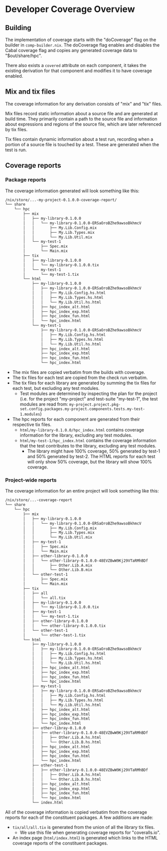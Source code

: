 # Developer Coverage Overview

## Building

The implementation of coverage starts with the "doCoverage" flag on
the builder in `comp-builder.nix`. The doCoverage flag enables and
disables the Cabal coverage flag and copies any generated coverage
data to "$out/share/hpc".

There also exists a `covered` attribute on each component, it takes
the existing derivation for that component and modifies it to have
coverage enabled.

## Mix and tix files

The coverage information for any derivation consists of "mix" and
"tix" files.

Mix files record static information about a source file and are
generated at build time. They primarily contain a path to the source
file and information about expressions and regions of the source file,
which are later referenced by tix files.

Tix files contain dynamic information about a test run, recording when
a portion of a source file is touched by a test. These are generated
when the test is run.

## Coverage reports

### Package reports

The coverage information generated will look something like this:

```bash
/nix/store/...-my-project-0.1.0.0-coverage-report/
└── share
    └── hpc
        ├── mix
        │   ├── my-library-0.1.0.0
        │   │   └── my-library-0.1.0.0-ERSaOroBZhe9awsoBkhmcV
        │   │       ├── My.Lib.Config.mix
        │   │       ├── My.Lib.Types.mix
        │   │       └── My.Lib.Util.mix
        │   └── my-test-1
        │       ├── Spec.mix
        │       └── Main.mix
        ├── tix
        │   ├── my-library-0.1.0.0
        │   │   └── my-library-0.1.0.0.tix
        │   └── my-test-1
        │       └── my-test-1.tix
        └── html
            ├── my-library-0.1.0.0
            │   ├── my-library-0.1.0.0-ERSaOroBZhe9awsoBkhmcV
            │   │   ├── My.Lib.Config.hs.html
            │   │   ├── My.Lib.Types.hs.html
            │   │   └── My.Lib.Util.hs.html
            │   ├── hpc_index_alt.html
            │   ├── hpc_index_exp.html
            │   ├── hpc_index_fun.html
            │   └── hpc_index.html
            └── my-test-1
                ├── my-library-0.1.0.0-ERSaOroBZhe9awsoBkhmcV
                │   ├── My.Lib.Config.hs.html
                │   ├── My.Lib.Types.hs.html
                │   └── My.Lib.Util.hs.html
                ├── hpc_index_alt.html
                ├── hpc_index_exp.html
                ├── hpc_index_fun.html
                └── hpc_index.html
```

- The mix files are copied verbatim from the builds with coverage.
- The tix files for each test are copied from the check run verbatim.
- The tix files for each library are generated by summing the tix
  files for each test, but excluding any test modules.
  - Test modules are determined by inspecting the plan for the project
    (i.e. for the project "my-project" and test-suite "my-test-1", the
    test modules are read from:
    `my-project.project.pkg-set.config.packages.my-project.components.tests.my-test-1.modules`)
- The hpc reports for each component are generated from their
  respective tix files.
  - `html/my-library-0.1.0.0/hpc_index.html` contains coverage
    information for the library, excluding any test modules.
  - `html/my-test-1/hpc_index.html` contains the coverage information
    that the test contributes to the library, excluding any test modules.
    - The library might have 100% coverage, 50% generated by test-1
      and 50% generated by test-2. The HTML reports for each test will
      only show 50% coverage, but the library will show 100% coverage.

### Project-wide reports

The coverage information for an entire project will look something
like this:

```bash
/nix/store/...-coverage-report
└── share
    └── hpc
        ├── mix
        │   ├── my-library-0.1.0.0
        │   │   └── my-library-0.1.0.0-ERSaOroBZhe9awsoBkhmcV
        │   │       ├── My.Lib.Config.mix
        │   │       ├── My.Lib.Types.mix
        │   │       └── My.Lib.Util.mix
        │   ├── my-test-1
        │   │   ├── Spec.mix
        │   │   └── Main.mix
        │   ├── other-library-0.1.0.0
        │   │   └── other-library-0.1.0.0-48EVZBwW9Kj29VTaRMhBDf
        │   │       ├── Other.Lib.A.mix
        │   │       └── Other.Lib.B.mix
        │   └── other-test-1
        │       ├── Spec.mix
        │       └── Main.mix
        ├── tix
        │   ├── all
        │   │   └── all.tix
        │   ├── my-library-0.1.0.0
        │   │   └── my-library-0.1.0.0.tix
        │   ├── my-test-1
        │   │   └── my-test-1.tix
        │   ├── other-library-0.1.0.0
        │   │   └── other-library-0.1.0.0.tix
        │   └── other-test-1 
        │       └── other-test-1.tix
        └── html
            ├── my-library-0.1.0.0
            │   ├── my-library-0.1.0.0-ERSaOroBZhe9awsoBkhmcV
            │   │   ├── My.Lib.Config.hs.html
            │   │   ├── My.Lib.Types.hs.html
            │   │   └── My.Lib.Util.hs.html
            │   ├── hpc_index_alt.html
            │   ├── hpc_index_exp.html
            │   ├── hpc_index_fun.html
            │   └── hpc_index.html
            ├── my-test-1
            │   ├── my-library-0.1.0.0-ERSaOroBZhe9awsoBkhmcV
            │   │   ├── My.Lib.Config.hs.html
            │   │   ├── My.Lib.Types.hs.html
            │   │   └── My.Lib.Util.hs.html
            │   ├── hpc_index_alt.html
            │   ├── hpc_index_exp.html
            │   ├── hpc_index_fun.html
            │   └── hpc_index.html
            ├── other-libray-0.1.0.0
            │   ├── other-library-0.1.0.0-48EVZBwW9Kj29VTaRMhBDf
            │   │   ├── Other.Lib.A.hs.html
            │   │   └── Other.Lib.B.hs.html
            │   ├── hpc_index_alt.html
            │   ├── hpc_index_exp.html
            │   ├── hpc_index_fun.html
            │   └── hpc_index.html
            ├── other-test-1
            │   ├── other-library-0.1.0.0-48EVZBwW9Kj29VTaRMhBDf
            │   │   ├── Other.Lib.A.hs.html
            │   │   └── Other.Lib.B.hs.html
            │   ├── hpc_index_alt.html
            │   ├── hpc_index_exp.html
            │   ├── hpc_index_fun.html
            │   └── hpc_index.html
            └── index.html
```

All of the coverage information is copied verbatim from the coverage
reports for each of the constituent packages. A few additions are
made:
  - `tix/all/all.tix` is generated from the union of all the library
    tix files.
    - We use this file when generating coverage reports for
      "coveralls.io".
  - An index page (`html/index.html`) is generated which links to the
    HTML coverage reports of the constituent packages.
